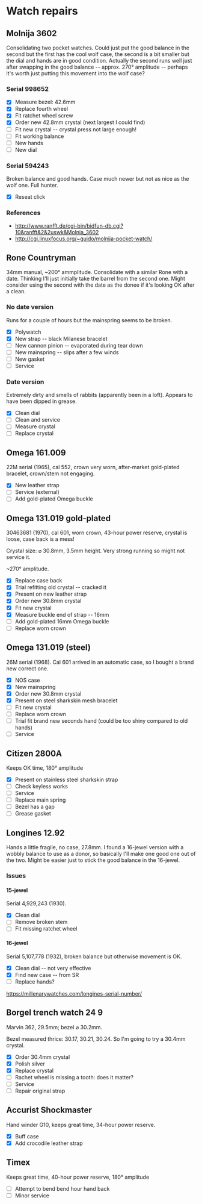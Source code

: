 # Watch repairs

## Molnija 3602
Consolidating two pocket watches. Could just put the good balance in the second but the first has the cool wolf case, the second is a bit smaller but the dial and hands are in good condition. Actually the second runs well just after swapping in the good balance -- approx. 270&deg; amplitude -- perhaps it's worth just putting this movement into the wolf case?

### Serial 998652
- [x] Measure bezel: 42.6mm 
- [x] Replace fourth wheel
- [x] Fit ratchet wheel screw
- [x] Order new 42.8mm crystal (next largest I could find)
- [ ] Fit new crystal -- crystal press not large enough!
- [ ] Fit working balance
- [ ] New hands
- [ ] New dial

### Serial 594243
Broken balance and good hands. Case much newer but not as nice as the wolf one. Full hunter.

- [x] Reseat click

### References
- http://www.ranfft.de/cgi-bin/bidfun-db.cgi?10&ranfft&2&2uswk&Molnia_3602
- http://cgi.linuxfocus.org/~guido/molnija-pocket-watch/

## Rone Countryman
34mm manual, ~200&deg; ammplitude. Consolidate with a similar Rone with a date. Thinking I'll just initially take the barrel from the second one. Might consider using the second with the date as the donee if it's looking OK after a clean.

### No date version
Runs for a couple of hours but the mainspring seems to be broken.

- [x] Polywatch
- [x] New strap -- black Milanese bracelet
- [ ] New cannon pinion -- evaporated during tear down
- [ ] New mainspring -- slips after a few winds
- [ ] New gasket
- [ ] Service

### Date version
Extremely dirty and smells of rabbits (apparently been in a loft). Appears to have been dipped in grease.

- [x] Clean dial
- [ ] Clean and service
- [ ] Measure crystal
- [ ] Replace crystal

## Omega 161.009
22M serial (1965), cal 552, crown very worn, after-market gold-plated bracelet, crown/stem not engaging.

- [x] New leather strap
- [ ] Service (external)
- [ ] Add gold-plated Omega buckle

## Omega 131.019 gold-plated
30463681 (1970), cal 601, worn crown, 43-hour power reserve, crystal is loose, case back is a mess!

Crystal size: &#x2300; 30.8mm, 3.5mm height. Very strong running so might not service it.

~270&deg; amplitude.

- [x] Replace case back
- [x] Trial refitting old crystal -- cracked it
- [x] Present on new leather strap
- [x] Order new 30.8mm crystal
- [x] Fit new crystal
- [x] Measure buckle end of strap -- 16mm
- [ ] Add gold-plated 16mm Omega buckle
- [ ] Replace worn crown

##  Omega 131.019 (steel)
26M serial (1968). Cal 601 arrived in an automatic case, so I bought a brand new correct one.

- [x] NOS case
- [x] New mainspring  
- [x] Order new 30.8mm crystal
- [x] Present on steel sharkskin mesh bracelet
- [ ] Fit new crystal
- [ ] Replace worn crown
- [ ] Trial fit brand new seconds hand (could be too shiny compared to old hands)
- [ ] Service

## Citizen 2800A
Keeps OK time, 180&deg; amplitude

- [x] Present on stainless steel sharkskin strap
- [ ] Check keyless works
- [ ] Service
- [ ] Replace main spring
- [ ] Bezel has a gap
- [ ] Grease gasket

## Longines 12.92
Hands a little fragile, no case, 27.8mm. I found a 16-jewel version with a wobbly balance to use as a donor, so basically I'll make one good one out of the two. Might be easier just to stick the good balance in the 16-jewel.

### Issues
#### 15-jewel
Serial 4,929,243 (1930).

- [x] Clean dial
- [ ] Remove broken stem
- [ ] Fit missing ratchet wheel

#### 16-jewel
Serial 5,107,778 (1932), broken balance but otherwise movement is OK.

- [x] Clean dial -- not very effective
- [x] Find new case -- from SR
- [ ] Replace hands?

https://millenarywatches.com/longines-serial-number/

## Borgel trench watch 24 9
Marvin 362, 29.5mm; bezel &#x2300; 30.2mm.

Bezel measured thrice: 30.17, 30.21, 30.24. So I'm going to try a 30.4mm crystal.

- [x] Order 30.4mm crystal
- [x] Polish silver
- [x] Replace crystal
- [ ] Rachet wheel is missing a tooth: does it matter?
- [ ] Service
- [ ] Repair original strap

## Accurist Shockmaster
Hand winder G10, keeps great time, 34-hour power reserve.

- [x] Buff case
- [x] Add crocodile leather strap

## Timex
Keeps great time, 40-hour power reserve, 180&deg; amplitude

- [ ] Attempt to bend bend hour hand back
- [ ] Minor service
